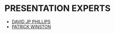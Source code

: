 # PRESENTATION EXPERTS

- [DAVID JP PHILLIPS](../../../LEVEL-4/SCIENCE/SCIENCE-OF-PRESENTING/PRESENTATION-EXPERTS/DAVID-JP-PHILLIPS.md)
- [PATRICK WINSTON](../../../LEVEL-4/SCIENCE/SCIENCE-OF-PRESENTING/PRESENTATION-EXPERTS/PATRICK-WINSTON.md)

<!-- 

Start with why -- how great leaders inspire action | Simon Sinek | TEDxPugetSound
https://www.youtube.com/watch?v=u4ZoJKF_VuA

The 7 secrets of the greatest speakers in history | Richard Greene | TEDxOrangeCoast
https://www.youtube.com/watch?v=i0a61wFaF8A

Seven Keys to Good Storytelling | Josh Campbell | TEDxMemphis
https://www.youtube.com/watch?v=iV0M5l5KhnE

Speak like a leader | Simon Lancaster | TEDxVerona
https://www.youtube.com/watch?v=bGBamfWasNQ

The surprising secret to speaking with confidence | Caroline Goyder | TEDxBrixton
https://www.youtube.com/watch?v=a2MR5XbJtXU

How I Overcame My Fear of Public Speaking | Danish Dhamani | TEDxKids@SMU
https://www.youtube.com/watch?v=80UVjkcxGmA

What I learned from 100 days of rejection | Jia Jiang
https://www.youtube.com/watch?v=-vZXgApsPCQ

Chip Kidd: The art of first impressions — in design and life
https://www.youtube.com/watch?v=0nI65jgHG9o 

-->